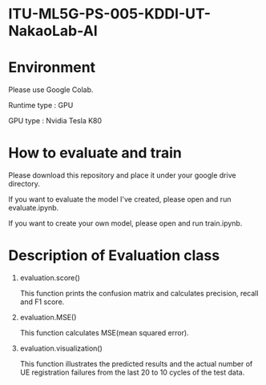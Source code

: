 # ITU-ML5G-PS-005-KDDI-UT-NakaoLab-AI

# Environment
Please use Google Colab.

Runtime type : GPU

GPU type : Nvidia Tesla K80

# How to evaluate and train
Please download this repository and place it under your google drive directory.

If you want to evaluate the model I've created, please open and run evaluate.ipynb.

If you want to create your own model, please open and run train.ipynb.

# Description of Evaluation class
1. evaluation.score()
   
   This function prints the confusion matrix and calculates precision, recall and F1 score.

2. evaluation.MSE()

   This function calculates MSE(mean squared error).

3. evaluation.visualization()

   This function illustrates the predicted results and the actual number of UE registration failures from the last 20 to 10 cycles of the test data.